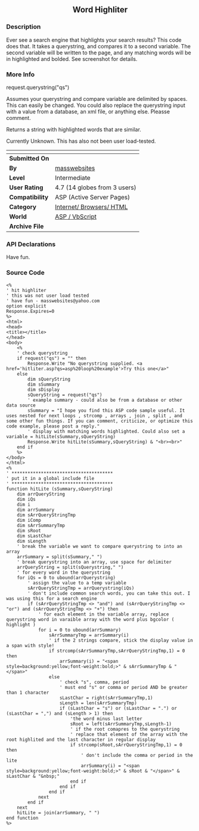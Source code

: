 ﻿<div align="center">

## Word Highliter


</div>

### Description

Ever see a search engine that highlights your search results? This code does that. It takes a querystring, and compares it to a second variable. The second variable will be written to the page, and any matching words will be in highlighted and bolded. See screenshot for details.
 
### More Info
 
request.querystring("qs")

Assumes your querystring and compare variable are delimited by spaces. This can easily be changed. You could also replace the querystring input with a value from a database, an xml file, or anything else. Pleasse comment.

Returns a string with highlighted words that are similar.

Currently Unknown. This has also not been user load-tested.


<span>             |<span>
---                |---
**Submitted On**   |
**By**             |[masswebsites](https://github.com/Planet-Source-Code/PSCIndex/blob/master/ByAuthor/masswebsites.md)
**Level**          |Intermediate
**User Rating**    |4.7 (14 globes from 3 users)
**Compatibility**  |ASP \(Active Server Pages\)
**Category**       |[Internet/ Browsers/ HTML](https://github.com/Planet-Source-Code/PSCIndex/blob/master/ByCategory/internet-browsers-html__4-9.md)
**World**          |[ASP / VbScript](https://github.com/Planet-Source-Code/PSCIndex/blob/master/ByWorld/asp-vbscript.md)
**Archive File**   |[](https://github.com/Planet-Source-Code/masswebsites-word-highliter__4-6998/archive/master.zip)

### API Declarations

Have fun.


### Source Code

```
<%
' hit highliter
' this was not user load tested
' have fun - masswebsites@yahoo.com
option explicit
Response.Expires=0
%>
<html>
<head>
<title></title>
</head>
<body>
	<%
	' check querystring
	if request("qs") = "" then
		Response.Write "No querystring supplied. <a href='hitliter.asp?qs=asp%20loop%20example'>Try this one</a>"
	else
		dim sQueryString
		dim sSummary
		dim sDisplay
		sQueryString = request("qs")
		' example summary - could also be from a database or other data source
		sSummary = "I hope you find this ASP code sample useful. It uses nested for next loops , strcomp , arrays , join , split , and some other fun things. If you can comment, criticize, or optimize this code example, please post a reply."
		' display with matching words highlighted. Could also set a variable = hitLite(sSummary,sQueryString)
		Response.Write hitLite(sSummary,sQueryString) & "<br><br>"
	end if
	%>
</body>
</html>
<%
' **************************************
' put it in a global include file
' **************************************
function hitLite (sSummary,sQueryString)
	dim arrQueryString
	dim iQs
	dim i
	dim arrSummary
	dim sArrQueryStringTmp
	dim iComp
	dim sArrSummaryTmp
	dim sRoot
	dim sLastChar
	dim sLength
	' break the variable we want to compare querystring to into an array
	arrSummary = split(sSummary," ")
	' break querystring into an array, use space for delimiter
	arrQueryString = split(sQuerystring," ")
	' for every word in the querystring
	for iQs = 0 to ubound(arrQuerystring)
		' assign the value to a temp variable
		sArrQueryStringTmp = arrQuerystring(iQs)
		' don't include common search words, you can take this out. I was using this for a search engine
		if (sArrQueryStringTmp <> "and") and (sArrQueryStringTmp <> "or") and (sArrQueryStringTmp <> "+") then
			' for each element in the variable array, replace querystring word in varaible array with the word plus bgcolor ( highlight )
			for i = 0 to ubound(arrSummary)
				sArrSummaryTmp = arrSummary(i)
				' if the 2 strings compare, stick the display value in a span with style!
				if strcomp(sArrSummaryTmp,sArrQueryStringTmp,1) = 0 then
					arrSummary(i) = "<span style=background:yellow;font-weight:bold;>" & sArrSummaryTmp & "</span>"
				else
					' check "s", comma, period
					' must end "s" or comma or period AND be greater than 1 character
					sLastChar = right(sArrSummaryTmp,1)
					sLength = len(sArrSummaryTmp)
					if (sLastChar = "s") or (sLastChar = ".") or (sLastChar = ",") and (sLength > 1) then
						'the word minus last letter
						sRoot = left(sArrSummaryTmp,sLength-1)
						' if the root comapres to the querystring
						' replace that element of the array with the root highlited and the last character in regular display
						if strcomp(sRoot,sArrQueryStringTmp,1) = 0 then
							' don't include the comma or period in the lite
							arrSummary(i) = "<span style=background:yellow;font-weight:bold;>" & sRoot & "</span>" & sLastChar & "&nbsp;"
						end if
					end if
				end if
			next
		end if
	next
	hitLite = join(arrSummary, " ")
end function
%>
```

